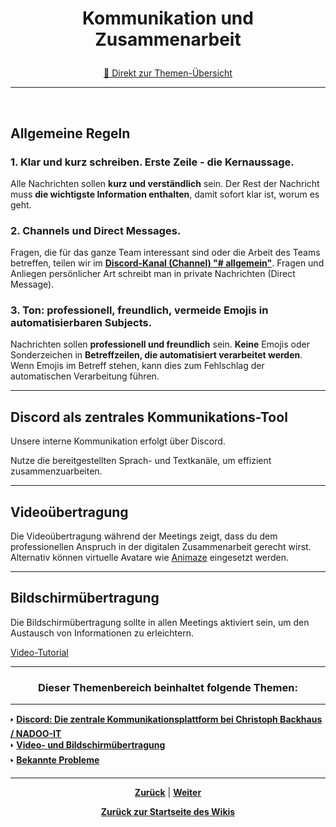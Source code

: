 # <p align="center">Kommunikation und Zusammenarbeit</p>
<p align="center"><a href="#dieser-themenbereich-beinhaltet-folgende-themen">🚀 Direkt zur Themen-Übersicht</a></p>

---
<br>

## Allgemeine Regeln

### 1. Klar und kurz schreiben. Erste Zeile - die Kernaussage.
Alle Nachrichten sollen **kurz und verständlich** sein.
Der Rest der Nachricht muss **die wichtigste Information enthalten**, damit sofort klar ist, worum es geht.

### 2. Channels und Direct Messages.
Fragen, die für das ganze Team interessant sind oder die Arbeit des Teams betreffen, teilen wir im [**Discord-Kanal (Channel) "# allgemein"**](https://discordapp.com/channels/1299292608744390707/1299292609382055940).
Fragen und Anliegen persönlicher Art schreibt man in private Nachrichten (Direct Message).

### 3. Ton: professionell, freundlich, vermeide Emojis in automatisierbaren Subjects.
Nachrichten sollen **professionell und freundlich** sein.
**Keine** Emojis oder Sonderzeichen in **Betreffzeilen, die automatisiert verarbeitet werden**. Wenn Emojis im Betreff stehen, kann dies zum Fehlschlag der automatischen Verarbeitung führen.

---

## Discord als zentrales Kommunikations-Tool

Unsere interne Kommunikation erfolgt über Discord.

Nutze die bereitgestellten Sprach- und Textkanäle, um effizient zusammenzuarbeiten.

---

## Videoübertragung

Die Videoübertragung während der Meetings zeigt, dass du dem professionellen Anspruch in der digitalen Zusammenarbeit gerecht wirst.
Alternativ können virtuelle Avatare wie [Animaze](https://www.animaze.us) eingesetzt werden.

---

## Bildschirmübertragung

Die Bildschirmübertragung sollte in allen Meetings aktiviert sein, um den Austausch von Informationen zu erleichtern.

[Video-Tutorial](https://www.youtube.com/watch?v=J0m4mvez86s)

---

### <p align="center">Dieser Themenbereich beinhaltet folgende Themen:</p>

---

🢒 [**Discord: Die zentrale Kommunikationsplattform bei Christoph Backhaus / NADOO-IT**](/docs/05-kommunikation/01-discord/README.md)<br>
🢒 [**Video- und Bildschirmübertragung**](/docs/05-kommunikation/02-webcam/README.md) <br>
🢒 [**Bekannte Probleme**](/docs/05-kommunikation/03-bekannte_probleme/README.md) <br>

---

<p align="center">
<a href="/docs/04-tools/06-ki/03-gemini/README.md"><strong>Zurück</strong></a> | 
<a href="/docs/05-kommunikation/01-discord/README.md"><strong>Weiter</strong></a>
</p>

<p align="center"><a href="/docs/00-willkommen/README.md"><strong>Zurück zur Startseite des Wikis</strong></a></p>

